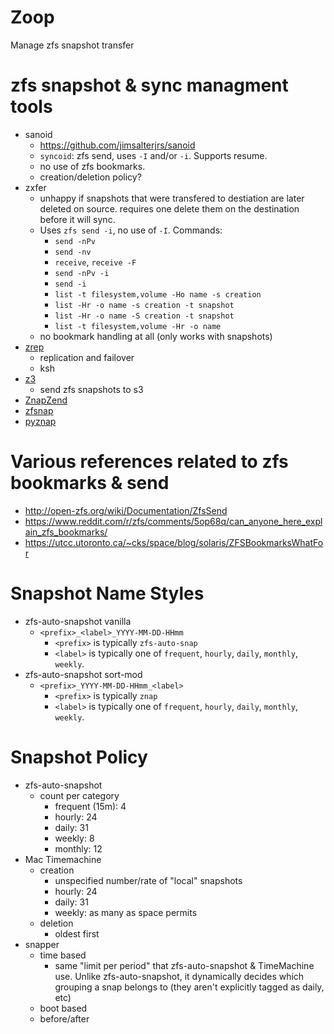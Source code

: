 # Zoop

Manage zfs snapshot transfer


# zfs snapshot & sync managment tools

 - sanoid
   - https://github.com/jimsalterjrs/sanoid
   - `syncoid`: zfs send, uses `-I` and/or `-i`. Supports resume.
   - no use of zfs bookmarks.
   - creation/deletion policy?
 - zxfer
   - unhappy if snapshots that were transfered to destiation are later deleted
    on source. requires one delete them on the destination before it will sync.
   - Uses `zfs send -i`, no use of `-I`. Commands:
     - `send -nPv`
     - `send -nv`
     - `receive`, `receive -F`
     - `send -nPv -i`
     - `send -i`
     - `list -t filesystem,volume -Ho name -s creation`
     - `list -Hr -o name -s creation -t snapshot`
     - `list -Hr -o name -S creation -t snapshot`
     - `list -t filesystem,volume -Hr -o name`
   - no bookmark handling at all (only works with snapshots)
 - [zrep](http://www.bolthole.com/solaris/zrep/)
   - replication and failover
   - ksh
 - [z3](https://github.com/presslabs/z3/)
   - send zfs snapshots to s3
 - [ZnapZend](https://www.znapzend.org/)
 - [zfsnap](https://www.zfsnap.org/)
 - [pyznap](https://github.com/yboetz/pyznap)

# Various references related to zfs bookmarks & send

 - http://open-zfs.org/wiki/Documentation/ZfsSend
 - https://www.reddit.com/r/zfs/comments/5op68q/can_anyone_here_explain_zfs_bookmarks/
 - https://utcc.utoronto.ca/~cks/space/blog/solaris/ZFSBookmarksWhatFor


# Snapshot Name Styles

 - zfs-auto-snapshot vanilla
   - `<prefix>_<label>_YYYY-MM-DD-HHmm`
     - `<prefix>` is typically `zfs-auto-snap`
     - `<label>` is typically one of `frequent`, `hourly`,
       `daily`, `monthly`, `weekly`.
 - zfs-auto-snapshot sort-mod
   - `<prefix>_YYYY-MM-DD-HHmm_<label>`
     - `<prefix>` is typically `znap`
     - `<label>` is typically one of `frequent`, `hourly`,
		  `daily`, `monthly`, `weekly`.

# Snapshot Policy

 - zfs-auto-snapshot
   - count per category
     - frequent (15m): 4
     - hourly: 24
     - daily: 31
     - weekly: 8
     - monthly: 12
 - Mac Timemachine
   - creation
     - unspecified number/rate of "local" snapshots
     - hourly: 24
     - daily: 31
     - weekly: as many as space permits
   - deletion
     - oldest first
 - snapper
   - time based
     - same "limit per period" that zfs-auto-snapshot & TimeMachine use. Unlike
       zfs-auto-snapshot, it dynamically decides which grouping a snap belongs
       to (they aren't explicitly tagged as daily, etc)
   - boot based
   - before/after
   
